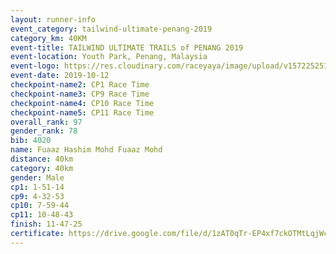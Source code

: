 ```yaml
---
layout: runner-info 
event_category: tailwind-ultimate-penang-2019 
category_km: 40KM 
event-title: TAILWIND ULTIMATE TRAILS of PENANG 2019 
event-location: Youth Park, Penang, Malaysia 
event-logo: https://res.cloudinary.com/raceyaya/image/upload/v1572252513/logo/utop-2019_h9tzys.jpg 
event-date: 2019-10-12 
checkpoint-name2: CP1 Race Time 
checkpoint-name3: CP9 Race Time 
checkpoint-name4: CP10 Race Time 
checkpoint-name5: CP11 Race Time 
overall_rank: 97
gender_rank: 78
bib: 4020
name: Fuaaz Hashim Mohd Fuaaz Mohd
distance: 40km
category: 40km
gender: Male
cp1: 1-51-14
cp9: 4-32-53
cp10: 7-59-44
cp11: 10-48-43
finish: 11-47-25
certificate: https://drive.google.com/file/d/1zAT0qTr-EP4xf7ckOTMtLqjWcZUP-Rci/view?usp=sharing
---
```

